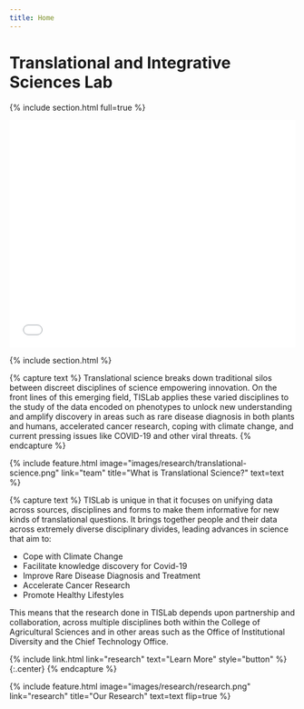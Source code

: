 ```yaml
---
title: Home
---
```


# Trans<wbr>lational and Inte<wbr>grative Sciences Lab

{% include section.html full=true %}

<style>
  iframe {
    width: 100%;
    height: min(400px, 50vw);
    border: none;
  }
</style>
  
<iframe src="map"></iframe>

{% include section.html %}

{% capture text %}
Translational science breaks down traditional silos between discreet disciplines of science empowering innovation.
On the front lines of this emerging field, TISLab applies these varied disciplines to the study of the data encoded on phenotypes to unlock new understanding and amplify discovery in areas such as rare disease diagnosis in both plants and humans, accelerated cancer research, coping with climate change, and current pressing issues like COVID-19 and other viral threats.
{% endcapture %}

{%
  include feature.html
  image="images/research/translational-science.png"
  link="team"
  title="What is Translational Science?"
  text=text
%}

{% capture text %}
TISLab is unique in that it focuses on unifying data across sources, disciplines and forms to make them informative for new kinds of translational questions.
It brings together people and their data across extremely diverse disciplinary divides, leading advances in science that aim to:

- Cope with Climate Change
- Facilitate knowledge discovery for Covid-19
- Improve Rare Disease Diagnosis and Treatment
- Accelerate Cancer Research
- Promote Healthy Lifestyles

This means that the research done in TISLab depends upon partnership and collaboration, across multiple disciplines both within the College of Agricultural Sciences and in other areas such as the Office of Institutional Diversity and the Chief Technology Office.

{% include link.html link="research" text="Learn More" style="button" %}
{:.center}
{% endcapture %}

{%
  include feature.html
  image="images/research/research.png"
  link="research"
  title="Our Research"
  text=text
  flip=true
%}
